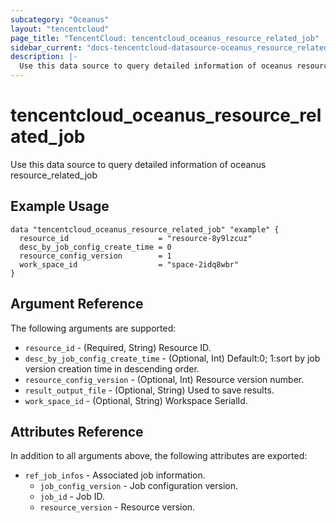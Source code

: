 ```yaml
---
subcategory: "Oceanus"
layout: "tencentcloud"
page_title: "TencentCloud: tencentcloud_oceanus_resource_related_job"
sidebar_current: "docs-tencentcloud-datasource-oceanus_resource_related_job"
description: |-
  Use this data source to query detailed information of oceanus resource_related_job
---
```


# tencentcloud_oceanus_resource_related_job

Use this data source to query detailed information of oceanus resource_related_job

## Example Usage

```hcl
data "tencentcloud_oceanus_resource_related_job" "example" {
  resource_id                    = "resource-8y9lzcuz"
  desc_by_job_config_create_time = 0
  resource_config_version        = 1
  work_space_id                  = "space-2idq8wbr"
}
```

## Argument Reference

The following arguments are supported:

* `resource_id` - (Required, String) Resource ID.
* `desc_by_job_config_create_time` - (Optional, Int) Default:0; 1:sort by job version creation time in descending order.
* `resource_config_version` - (Optional, Int) Resource version number.
* `result_output_file` - (Optional, String) Used to save results.
* `work_space_id` - (Optional, String) Workspace SerialId.

## Attributes Reference

In addition to all arguments above, the following attributes are exported:

* `ref_job_infos` - Associated job information.
  * `job_config_version` - Job configuration version.
  * `job_id` - Job ID.
  * `resource_version` - Resource version.


